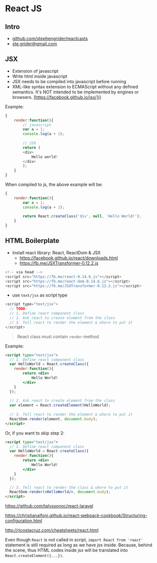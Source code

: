 # React JS

## Intro
- [github.com/stephengrider/reactcasts]()
- ste.grider@gmail.com

## JSX
- Extension of javascript
- Write html inside javascript
- JSX needs to be compiled into javascript before running
- XML-like syntax extension to ECMAScript without any defined semantics. It's NOT intended to be implemented by engines or browsers. [https://facebook.github.io/jsx/]()

Example:

```js
{
    render:function(){
        // javascript
        var a = 1;
        console.log(a + 1);
        
        // JSX
        return (
        <div>
            Hello world!
        </div>
        );
    }
}
```

When compiled to js, the above example will be:

```js
{
    render:function(){
        var a = 1;
        console.log(a + 1);
        
        return React.createClass('div', null, 'Hello World!');
    }
}
```

## HTML Boilerplate
- Install react library: React, ReactDom & JSX
    - https://facebook.github.io/react/downloads.html
    - https://fb.me/JSXTransformer-0.12.2.js

```js
<!-- via head -->
<script src="https://fb.me/react-0.14.6.js"></script>
<script src="https://fb.me/react-dom-0.14.6.js"></script>
<script src="https://fb.me/JSXTransformer-0.12.2.js"></script>
```

- use `text/jsx` as script type

```php
<script type="text/jsx">
  // TODO:
  // 1. Define react component class
  // 2. Ask react to create element from the class
  // 3. Tell react to render the element & where to put it
</script>
```

> React class must contain `render` method

Example:

```html
<script type="text/jsx">
  // 1. Define react component class
  var HelloWorld = React.createClass({
    render:function(){
        return <div>
            Hello World!
        </div>
    }
  });
	
  // 2. Ask react to create element from the class
  var element = React.createElement(HelloWorld);
	
  // 3. Tell react to render the element & where to put it
  ReactDom.render(element, document.body);
</script>
```
Or, if you want to skip step 2:

```html
<script type="text/jsx">
  // 1. Define react component class
  var HelloWorld = React.createClass({
    render:function(){
        return <div>
            Hello World!
        </div>
    }
  });

  // 3. Tell react to render the class & where to put it
  ReactDom.render(<HelloWorld/>, document.body);
</script>
```

https://github.com/talyssonoc/react-laravel

https://christianalfoni.github.io/react-webpack-cookbook/Structuring-configuration.html

http://ricostacruz.com/cheatsheets/react.html

Even though `React` is not called in script, `import React from 'react'` statement is still required as long as we have jsx inside. Because, behind the scene, thus HTML codes inside jsx will be translated into `React.createElement({...})`.